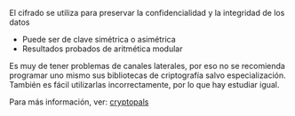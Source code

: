 El cifrado se utiliza para preservar la confidencialidad y la integridad de los datos

- Puede ser de clave simétrica o asimétrica
- Resultados probados de aritmética modular

Es muy de tener problemas de canales laterales, por eso no se recomienda programar uno mismo sus bibliotecas de criptografía salvo especialización. También es fácil utilizarlas incorrectamente, por lo que hay estudiar igual.

Para más información, ver: [cryptopals](https://cryptopals.com)

